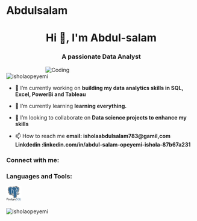 # Abdulsalam
<h1 align="center">Hi 👋, I'm Abdul-salam</h1>
<h3 align="center">A passionate Data Analyst</h3>
<img align="right" alt="Coding" width="400" src="https://cdn.dribbble.com/users/1162077/screenshots/3848914/programmer.gif">



<p align="left"> <img src="https://komarev.com/ghpvc/?username=isholaopeyemi&label=Profile%20views&color=0e75b6&style=flat" alt="isholaopeyemi" /> </p>

- 🔭 I’m currently working on **building my data analytics skills in SQL, Excel, PowerBi and Tableau**

- 🌱 I’m currently learning **learning everything.**

- 👯 I’m looking to collaborate on **Data science projects to enhance my skills**

- 📫 How to reach me **email: isholaabdulsalam783@gamil,com Linkdedin :linkedin.com/in/abdul-salam-opeyemi-ishola-87b67a231**

<h3 align="left">Connect with me:</h3>
<p align="left">
</p>

<h3 align="left">Languages and Tools:</h3>
<p align="left"> <a href="https://www.postgresql.org" target="_blank" rel="noreferrer"> <img src="https://raw.githubusercontent.com/devicons/devicon/master/icons/postgresql/postgresql-original-wordmark.svg" alt="postgresql" width="40" height="40"/> </a> </p>

<p><img align="center" src="https://github-readme-stats.vercel.app/api/top-langs?username=isholaopeyemi&show_icons=true&locale=en&layout=compact" alt="isholaopeyemi" /></p>
